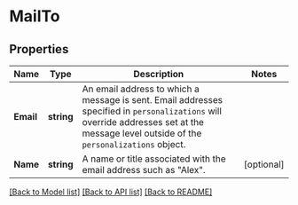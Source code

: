 # MailTo

## Properties

Name | Type | Description | Notes
------------ | ------------- | ------------- | -------------
**Email** | **string** | An email address to which a message is sent. Email addresses specified in `personalizations` will override addresses set at the message level outside of the `personalizations` object. |
**Name** | **string** | A name or title associated with the email address such as \"Alex\". |[optional] 

[[Back to Model list]](../README.md#documentation-for-models) [[Back to API list]](../README.md#documentation-for-api-endpoints) [[Back to README]](../README.md)


